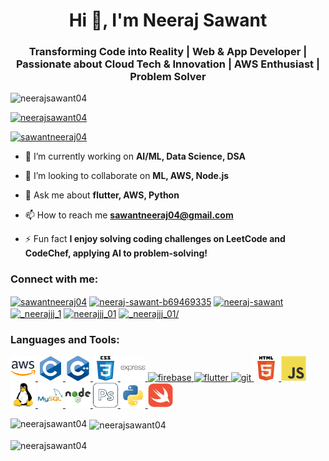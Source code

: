 <h1 align="center">Hi 👋, I'm Neeraj Sawant</h1>
<h3 align="center">Transforming Code into Reality | Web & App Developer | Passionate about Cloud Tech & Innovation | AWS Enthusiast | Problem Solver</h3>

<p align="left"> <img src="https://komarev.com/ghpvc/?username=neerajsawant04&label=Profile%20views&color=0e75b6&style=flat" alt="neerajsawant04" /> </p>

<p align="left"> <a href="https://github.com/ryo-ma/github-profile-trophy"><img src="https://github-profile-trophy.vercel.app/?username=neerajsawant04" alt="neerajsawant04" /></a> </p>

<p align="left"> <a href="https://twitter.com/sawantneeraj04" target="blank"><img src="https://img.shields.io/twitter/follow/sawantneeraj04?logo=twitter&style=for-the-badge" alt="sawantneeraj04" /></a> </p>

- 🔭 I’m currently working on **AI/ML, Data Science, DSA**

- 👯 I’m looking to collaborate on **ML, AWS, Node.js**

- 💬 Ask me about **flutter, AWS, Python**

- 📫 How to reach me **sawantneeraj04@gmail.com**

- ⚡ Fun fact **I enjoy solving coding challenges on LeetCode and CodeChef, applying AI to problem-solving!**

<h3 align="left">Connect with me:</h3>
<p align="left">
<a href="https://twitter.com/sawantneeraj04" target="blank"><img align="center" src="https://raw.githubusercontent.com/rahuldkjain/github-profile-readme-generator/master/src/images/icons/Social/twitter.svg" alt="sawantneeraj04" height="30" width="40" /></a>
<a href="https://linkedin.com/in/neeraj-sawant-b69469335" target="blank"><img align="center" src="https://raw.githubusercontent.com/rahuldkjain/github-profile-readme-generator/master/src/images/icons/Social/linked-in-alt.svg" alt="neeraj-sawant-b69469335" height="30" width="40" /></a>
<a href="https://stackoverflow.com/users/neeraj-sawant" target="blank"><img align="center" src="https://raw.githubusercontent.com/rahuldkjain/github-profile-readme-generator/master/src/images/icons/Social/stack-overflow.svg" alt="neeraj-sawant" height="30" width="40" /></a>
<a href="https://instagram.com/_neerajjj_1" target="blank"><img align="center" src="https://raw.githubusercontent.com/rahuldkjain/github-profile-readme-generator/master/src/images/icons/Social/instagram.svg" alt="_neerajjj_1" height="30" width="40" /></a>
<a href="https://www.codechef.com/users/neerajjj_01" target="blank"><img align="center" src="https://cdn.jsdelivr.net/npm/simple-icons@3.1.0/icons/codechef.svg" alt="neerajjj_01" height="30" width="40" /></a>
<a href="https://www.leetcode.com/_neerajjj_01/" target="blank"><img align="center" src="https://raw.githubusercontent.com/rahuldkjain/github-profile-readme-generator/master/src/images/icons/Social/leet-code.svg" alt="_neerajjj_01/" height="30" width="40" /></a>
</p>

<h3 align="left">Languages and Tools:</h3>
<p align="left"> <a href="https://aws.amazon.com" target="_blank" rel="noreferrer"> <img src="https://raw.githubusercontent.com/devicons/devicon/master/icons/amazonwebservices/amazonwebservices-original-wordmark.svg" alt="aws" width="40" height="40"/> </a> <a href="https://www.cprogramming.com/" target="_blank" rel="noreferrer"> <img src="https://raw.githubusercontent.com/devicons/devicon/master/icons/c/c-original.svg" alt="c" width="40" height="40"/> </a> <a href="https://www.w3schools.com/cpp/" target="_blank" rel="noreferrer"> <img src="https://raw.githubusercontent.com/devicons/devicon/master/icons/cplusplus/cplusplus-original.svg" alt="cplusplus" width="40" height="40"/> </a> <a href="https://www.w3schools.com/css/" target="_blank" rel="noreferrer"> <img src="https://raw.githubusercontent.com/devicons/devicon/master/icons/css3/css3-original-wordmark.svg" alt="css3" width="40" height="40"/> </a> <a href="https://expressjs.com" target="_blank" rel="noreferrer"> <img src="https://raw.githubusercontent.com/devicons/devicon/master/icons/express/express-original-wordmark.svg" alt="express" width="40" height="40"/> </a> <a href="https://firebase.google.com/" target="_blank" rel="noreferrer"> <img src="https://www.vectorlogo.zone/logos/firebase/firebase-icon.svg" alt="firebase" width="40" height="40"/> </a> <a href="https://flutter.dev" target="_blank" rel="noreferrer"> <img src="https://www.vectorlogo.zone/logos/flutterio/flutterio-icon.svg" alt="flutter" width="40" height="40"/> </a> <a href="https://git-scm.com/" target="_blank" rel="noreferrer"> <img src="https://www.vectorlogo.zone/logos/git-scm/git-scm-icon.svg" alt="git" width="40" height="40"/> </a> <a href="https://www.w3.org/html/" target="_blank" rel="noreferrer"> <img src="https://raw.githubusercontent.com/devicons/devicon/master/icons/html5/html5-original-wordmark.svg" alt="html5" width="40" height="40"/> </a> <a href="https://developer.mozilla.org/en-US/docs/Web/JavaScript" target="_blank" rel="noreferrer"> <img src="https://raw.githubusercontent.com/devicons/devicon/master/icons/javascript/javascript-original.svg" alt="javascript" width="40" height="40"/> </a> <a href="https://www.linux.org/" target="_blank" rel="noreferrer"> <img src="https://raw.githubusercontent.com/devicons/devicon/master/icons/linux/linux-original.svg" alt="linux" width="40" height="40"/> </a> <a href="https://www.mysql.com/" target="_blank" rel="noreferrer"> <img src="https://raw.githubusercontent.com/devicons/devicon/master/icons/mysql/mysql-original-wordmark.svg" alt="mysql" width="40" height="40"/> </a> <a href="https://nodejs.org" target="_blank" rel="noreferrer"> <img src="https://raw.githubusercontent.com/devicons/devicon/master/icons/nodejs/nodejs-original-wordmark.svg" alt="nodejs" width="40" height="40"/> </a> <a href="https://www.photoshop.com/en" target="_blank" rel="noreferrer"> <img src="https://raw.githubusercontent.com/devicons/devicon/master/icons/photoshop/photoshop-line.svg" alt="photoshop" width="40" height="40"/> </a> <a href="https://www.python.org" target="_blank" rel="noreferrer"> <img src="https://raw.githubusercontent.com/devicons/devicon/master/icons/python/python-original.svg" alt="python" width="40" height="40"/> </a> <a href="https://developer.apple.com/swift/" target="_blank" rel="noreferrer"> <img src="https://raw.githubusercontent.com/devicons/devicon/master/icons/swift/swift-original.svg" alt="swift" width="40" height="40"/> </a> </p>

<p><img align="left" src="https://github-readme-stats.vercel.app/api/top-langs?username=neerajsawant04&show_icons=true&locale=en&layout=compact" alt="neerajsawant04" /></p>

<p>&nbsp;<img align="center" src="https://github-readme-stats.vercel.app/api?username=neerajsawant04&show_icons=true&locale=en" alt="neerajsawant04" /></p>

<p><img align="center" src="https://github-readme-streak-stats.herokuapp.com/?user=neerajsawant04&" alt="neerajsawant04" /></p>
